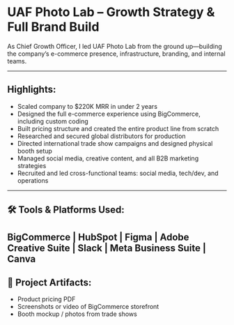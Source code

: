 # UAF Photo Lab – Growth Strategy & Full Brand Build

As Chief Growth Officer, I led UAF Photo Lab from the ground up—building the company’s e-commerce presence, infrastructure, branding, and internal teams.

---

## Highlights:
- Scaled company to $220K MRR in under 2 years  
- Designed the full e-commerce experience using BigCommerce, including custom coding  
- Built pricing structure and created the entire product line from scratch  
- Researched and secured global distributors for production  
- Directed international trade show campaigns and designed physical booth setup  
- Managed social media, creative content, and all B2B marketing strategies  
- Recruited and led cross-functional teams: social media, tech/dev, and operations  

---

## 🛠 Tools & Platforms Used:
BigCommerce | HubSpot | Figma | Adobe Creative Suite | Slack | Meta Business Suite | Canva
---

## 📸 Project Artifacts:
- Product pricing PDF 
- Screenshots or video of BigCommerce storefront  
- Booth mockup / photos from trade shows  

